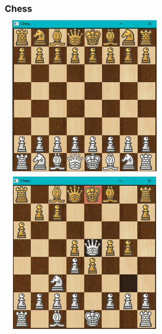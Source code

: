 # Chess
<p align='center'>
<img src=https://github.com/Mostafa-Usama/Chess/blob/main/Screenshot%202023-09-19%20220035.png>
</p>
<p align='center'>
<img src=https://github.com/Mostafa-Usama/Chess/blob/main/Screenshot%202023-09-19%20220000.png>
</p>
